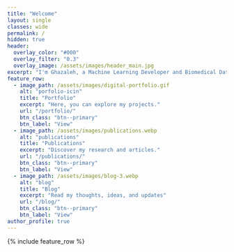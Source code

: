 ```yaml
---
title: "Welcome"
layout: single
classes: wide
permalink: /
hidden: true
header:
  overlay_color: "#000"
  overlay_filter: "0.3"
  overlay_image: /assets/images/header_main.jpg
excerpt: "I'm Ghazaleh, a Machine Learning Developer and Biomedical Data Scientist. Explore my portfolio, blog, and resources on AI, machine learning, and data science!"
feature_row:
  - image_path: /assets/images/digital-portfolio.gif
    alt: "porfolio-icin"
    title: "Portfolio"
    excerpt: "Here, you can explore my projects."
    url: "/portfolio/"
    btn_class: "btn--primary"
    btn_label: "View"
  - image_path: /assets/images/publications.webp
    alt: "publications"
    title: "Publications"
    excerpt: "Discover my research and articles."
    url: "/publications/"
    btn_class: "btn--primary"
    btn_label: "View"
  - image_path: /assets/images/blog-3.webp
    alt: "blog"
    title: "Blog"
    excerpt: "Read my thoughts, ideas, and updates"
    url: "/blog/"
    btn_class: "btn--primary"
    btn_label: "View" 
author_profile: true   
---
```


<style>
  .page-title {
    color:rgb(75, 67, 62); /* Replace with the desired color */
    text-shadow: 2px 2px 4px rgba(0, 0, 0, 0.6); /* Optional: adds shadow for better visibility */
  }
</style>

{% include feature_row %}
